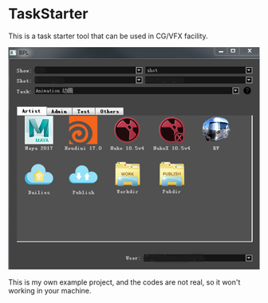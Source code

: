 # TaskStarter
This is a task starter tool that can be used in CG/VFX facility.

![alt text](https://github.com/Auv525/TaskStarter/blob/master/src/resources/images/TaskStarter.jpg)

This is my own example project, and the codes are not real, so it won't working in your machine.
